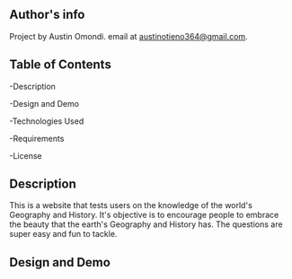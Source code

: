 ## Author's info
Project by Austin Omondi. email at austinotieno364@gmail.com.
## Table of Contents
  -Description
  
  -Design and Demo
  
  -Technologies Used
  
  -Requirements
  
  -License
  
  ## Description
  This is a website that tests users on the knowledge of the world's Geography and History.
  It's objective is to encourage people to embrace the beauty that the earth's Geography and History has.
  The questions are super easy and fun to tackle.
  
  ## Design and Demo
